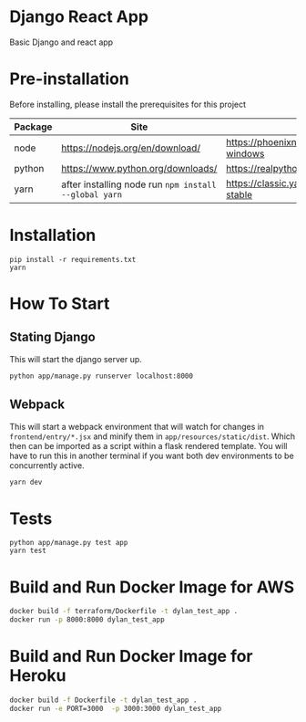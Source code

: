 # Django React App
Basic Django and react app

# Pre-installation
Before installing, please install the prerequisites for this project

| Package | Site | Guide |
| ----------- | ----------- | ----------- |
| node | https://nodejs.org/en/download/ |  https://phoenixnap.com/kb/install-node-js-npm-on-windows
| python | https://www.python.org/downloads/ | https://realpython.com/installing-python/
| yarn | after installing node run `npm install --global yarn` | https://classic.yarnpkg.com/en/docs/install/#windows-stable

# Installation
```
pip install -r requirements.txt
yarn
```

# How To Start
## Stating Django
This will start the django server up.
```bash
python app/manage.py runserver localhost:8000
```

## Webpack
This will start a webpack environment that will watch for changes in `frontend/entry/*.jsx` and minify them in `app/resources/static/dist`. Which then can be imported as a script within a flask rendered template. You will have to run this in another terminal if you want both dev environments to be concurrently active.
```bash
yarn dev
```

# Tests
```
python app/manage.py test app
yarn test
```

# Build and Run Docker Image for AWS
```bash
docker build -f terraform/Dockerfile -t dylan_test_app . 
docker run -p 8000:8000 dylan_test_app 
```

# Build and Run Docker Image for Heroku
```bash
docker build -f Dockerfile -t dylan_test_app . 
docker run -e PORT=3000  -p 3000:3000 dylan_test_app 
```
